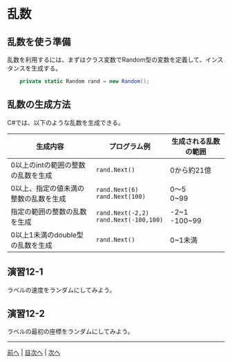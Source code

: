 # 乱数
## 乱数を使う準備
乱数を利用するには、まずはクラス変数でRandom型の変数を定義して、インスタンスを生成する。

```cs
    private static Random rand = new Random();
```

## 乱数の生成方法
C#では、以下のような乱数を生成できる。

|生成内容|プログラム例|生成される乱数の範囲|
|-------|-----------|------------------|
|0以上のintの範囲の整数の乱数を生成|`rand.Next()`| 0から約21億 |
|0以上、指定の値未満の整数の乱数を生成|`rand.Next(6)` <br> `rand.Next(100)`| 0～5 <br> 0~99|
|指定の範囲の整数の乱数を生成|`rand.Next(-2,2)`<br> `rand.Next(-100,100)`| -2~1 <br> -100~99 |
|0以上1未満のdouble型の乱数を生成|`rand.Next()`| 0~1未満 |

## 演習12-1
ラベルの速度をランダムにしてみよう。

## 演習12-2
ラベルの最初の座標をランダムにしてみよう。

---

[前へ](11.md) | [目次へ](README.md#%E7%9B%AE%E6%AC%A1) | [次へ](13.md)
